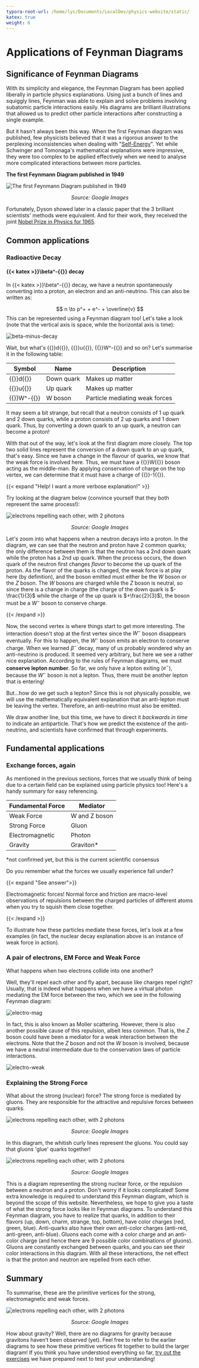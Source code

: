```yaml
---
typora-root-url: /home/lyc/Documents/LocalDev/physics-website/static/
katex: true
weight: 6
---
```


# Applications of Feynman Diagrams

## Significance of Feynman Diagrams

With its simplicity and elegance, the Feynman Diagram has been applied liberally in particle physics explanations. Using just a bunch of lines and squiggly lines, Feynman was able to explain and solve problems involving subatomic particle interactions easily. His diagrams are brilliant illustrations that allowed us to predict other particle interactions after constructing a single example.

But it hasn't always been this way. When the first Feynman diagram was published, few physicists believed that it was a rigorous answer to the perplexing inconsistencies when dealing with "[Self-Energy](https://www.wikiwand.com/en/Self-energy)". Yet while Schwinger and Tomonaga's mathematical explanations were impressive, they were too complex to be applied effectively when we need to analyse more complicated interactions between more particles.

**The first Feynmann Diagram published in 1949**

![The first Feynmann Diagram published in 1949](https://physics.aps.org/assets/be0eeb33-4bba-4208-9bf9-2587acdf9c7c/e3_1.gif)

<p style="text-align:center"> <em>Source: Google Images</em></p>

Fortunately, Dyson showed later in a classic paper that the 3 brilliant scientists' methods were equivalent. And for their work, they received the joint [Nobel Prize in Physics for 1965](https://www.nobelprize.org/prizes/physics/1965/summary/).

## Common applications

### Radioactive Decay

#### {{< katex >}}\beta^-{{</katex >}} decay

In {{< katex >}}\beta^-{{</katex >}} decay, we have a neutron spontaneously converting into a proton, an electron and an anti-neutrino. This can also be written as:

$$
n \to p^+ + e^- + \overline{v}
$$
This can be represented using a Feynman diagram too! Let's take a look (note that the vertical axis is space, while the horizontal axis is time):

![beta-minus-decay](/images/beta-minus-decay.png)

Wait, but what's {{<katex >}}d{{</katex >}}, {{<katex>}}u{{</katex >}}, {{<katex>}}W^-{{</katex >}} and so on? Let's summarise it in the following table:

| Symbol | Name       | Description                    |
| ------ | ---------- | ------------------------------ |
| {{<katex >}}d{{</katex >}}    | Down quark | Makes up matter                |
| {{<katex>}}u{{</katex >}}    | Up quark   | Makes up matter                |
| {{<katex>}}W^-{{</katex >}}  | W boson    | Particle mediating weak forces |

It may seem a bit strange, but recall that a neutron consists of 1 up quark and 2 down quarks, while a proton consists of 2 up quarks and 1 down quark. Thus, by converting a down quark to an up quark, a neutron can become a proton! 

With that out of the way, let's look at the first diagram more closely. The top two solid lines represent the conversion of a down quark to an up quark, that's easy. Since we have a change in the flavour of quarks, we know that the weak force is involved here. Thus, we must have a {{<katex>}}W{{</katex >}} boson acting as the middle-man. By applying conservation of charge on the top vertex, we can determine that it must have a charge of {{<katex>}}-1{{</katex >}}.

{{< expand "Help! I want a more verbose explanation!" >}}

Try looking at the diagram below (convince yourself that they both represent the same process!):

![electrons repelling each other, with 2 photons](/images/weak-force-diagram.png)

<p style="text-align:center"> <em>Source: Google Images</em></p>

Let's zoom into what happens when a neutron decays into a proton. In the diagram, we can see that the neutron and proton have 2 common quarks; the only difference between them is that the neutron has a 2nd down quark while the proton has a 2nd up quark. When the process occurs, the down quark of the neutron first changes *flavor* to become the up quark of the proton. As the flavor of the quarks is changed, the weak force is at play here (by definition), and the boson emitted must either be the $W$ boson or the $Z$ boson. The $W$ bosons are charged while the $Z$ boson is neutral, so since there is a change in charge (the charge of the down quark is $-\frac{1}{3}$ while the charge of the up quark is $+\frac{2}{3}$), the boson must be a $W^-$ boson to conserve charge.

{{< /expand >}}

Now, the second vertex is where things start to get more interesting. The interaction doesn't stop at the first vertex since the $W^-$ boson disappears eventually. For this to happen, the $W^-$ boson emits an electron to conserve charge. When we learned $\beta^-$ decay, many of us probably wondered why an anti-neutrino is produced. It seemed very arbitrary, but here we see a rather nice explanation. According to the rules of Feynman diagrams, we must **conserve lepton number**. So far, we only have a lepton exiting ($e^-$), because the $W^-$ boson is not a lepton. Thus, there must be another lepton that is entering! 

But...how do we get such a lepton? Since this is not physically possible, we will use the mathematically equivalent explanation that an anti-lepton must be leaving the vertex. Therefore, an anti-neutrino must also be emitted. 

We draw another line, but this time, we have to direct it *backwards in time* to indicate an antiparticle. That's how we predict the existence of the anti-neutrino, and scientists have confirmed that through experiments.

## Fundamental applications

### Exchange forces, again

As mentioned in the previous sections, forces that we usually think of being due to a certain field can be explained using particle physics too! Here's a handy summary for easy referencing.

| Fundamental Force | Mediator      |
| ----------------- | ------------- |
| Weak Force        | W and Z boson |
| Strong Force      | Gluon         |
| Electromagnetic   | Photon        |
| Gravity           | Graviton*     |

*not confirmed yet, but this is the current scientific consensus

Do you remember what the forces we usually experience fall under?

{{< expand "See answer">}}

Electromagnetic forces! Normal force and friction are macro-level observations of repulsions between the charged particles of different atoms when you try to squish them close together.

{{< /expand >}}

To illustrate how these particles mediate these forces, let's look at a few examples (in fact, the nuclear decay explanation above is an instance of weak force in action).

### A pair of electrons, EM Force and Weak Force

What happens when two electrons collide into one another?

Well, they'll repel each other and fly apart, because like charges repel right? Usually, that is indeed what happens when we have a virtual photon mediating the EM force between the two, which we see in the following Feynman diagram:

![electro-mag](/images/electro-mag.png)

In fact, this is also known as Moller scattering. However, there is also another possible cause of this repulsion, albeit less common. That is, the $Z$ boson could have been a mediator for a weak interaction between the electrons. Note that the $Z$ boson and not the $W$ boson is involved, because we have a neutral intermediate due to the conservation laws of particle interactions.

![electro-weak](/images/electro-weak.png)

### Explaining the Strong Force

What about the strong (nuclear) force? The strong force is mediated by gluons. They are responsible for the attractive and repulsive forces between quarks.

![electrons repelling each other, with 2 photons](/images/protons-neutrons-gluons.png)

<p style="text-align:center"> <em>Source: Google Images</em></p>

In this diagram, the whitish curly lines represent the gluons. You could say that gluons 'glue' quarks together!

![electrons repelling each other, with 2 photons](/images/nuclear-strong-force.png)

<p style="text-align:center"> <em>Source: Google Images</em></p>

This is a diagram representing the strong nuclear force, or the repulsion between a neutron and a proton. Don't worry if it looks complicated! Some extra knowledge is required to understand this Feynman diagram, which is beyond the scope of this website. Nevertheless, we hope to give you a taste of what the strong force looks like in Feynman diagrams. To understand this Feynman diagram, you have to realize that quarks, in addition to their flavors (up, down, charm, strange, top, bottom), have color charges (red, green, blue). Anti-quarks also have their own anti-color charges (anti-red, anti-green, anti-blue). Gluons each come with a color charge and an anti-color charge (and hence there are 9 possible color combinations of gluons). Gluons are constantly exchanged between quarks, and you can see their color interactions in this diagram. With all these interactions, the net effect is that the proton and neutron are repelled from each other.

## Summary

To summarise, these are the primitive vertices for the strong, electromagnetic and weak forces. 

![electrons repelling each other, with 2 photons](/images/comparison-of-forces.png)

<p style="text-align:center"> <em>Source: Google Images</em></p>

How about gravity? Well, there are no diagrams for gravity because gravitons haven’t been observed (yet). Feel free to refer to the earlier diagrams to see how these primitive vertices fit together to build the larger diagram! If you think you have understood everything so far, [try out the exercises](../try-it-yourself/) we have prepared next to test your understanding!

